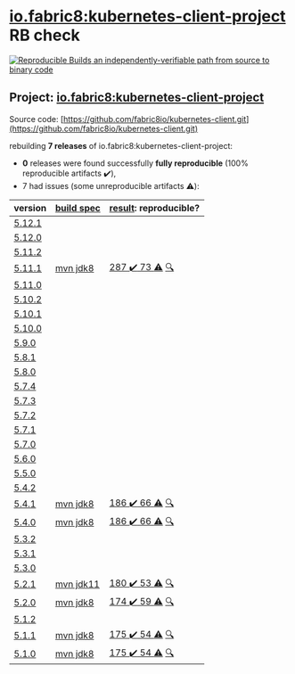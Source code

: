 [io.fabric8:kubernetes-client-project](https://search.maven.org/artifact/io.fabric8/kubernetes-client-project/) RB check
=======

[![Reproducible Builds](https://reproducible-builds.org/images/logos/rb.svg) an independently-verifiable path from source to binary code](https://reproducible-builds.org/)

## Project: [io.fabric8:kubernetes-client-project](https://search.maven.org/artifact/io.fabric8/kubernetes-client-project/)

Source code: [https://github.com/fabric8io/kubernetes-client.git](https://github.com/fabric8io/kubernetes-client.git)

rebuilding **7 releases** of io.fabric8:kubernetes-client-project:
- **0** releases were found successfully **fully reproducible** (100% reproducible artifacts :heavy_check_mark:),
- 7 had issues (some unreproducible artifacts :warning:):

| version | [build spec](BUILDSPEC.md) | [result](https://reproducible-builds.org/docs/jvm/): reproducible? |
| -- | --------- | ------ |
| [5.12.1](https://search.maven.org/artifact/io.fabric8/docker-maven-plugin/5.12.1/pom) | | |
| [5.12.0](https://search.maven.org/artifact/io.fabric8/docker-maven-plugin/5.12.0/pom) | | |
| [5.11.2](https://search.maven.org/artifact/io.fabric8/docker-maven-plugin/5.11.2/pom) | | |
| [5.11.1](https://search.maven.org/artifact/io.fabric8/kubernetes-client-project/5.11.1/pom) | [mvn jdk8](kubernetes-client-5.11.1.buildspec) | [287 :heavy_check_mark:  73 :warning:](kubernetes-client-project-5.11.1.buildcompare) [:mag:](kubernetes-client-project-5.11.1.diffoscope) |
| [5.11.0](https://search.maven.org/artifact/io.fabric8/kubernetes-client-project/5.11.0/pom) | | |
| [5.10.2](https://search.maven.org/artifact/io.fabric8/kubernetes-client-project/5.10.2/pom) | | |
| [5.10.1](https://search.maven.org/artifact/io.fabric8/kubernetes-client-project/5.10.1/pom) | | |
| [5.10.0](https://search.maven.org/artifact/io.fabric8/kubernetes-client-project/5.10.0/pom) | | |
| [5.9.0](https://search.maven.org/artifact/io.fabric8/kubernetes-client-project/5.9.0/pom) | | |
| [5.8.1](https://search.maven.org/artifact/io.fabric8/kubernetes-client-project/5.8.1/pom) | | |
| [5.8.0](https://search.maven.org/artifact/io.fabric8/kubernetes-client-project/5.8.0/pom) | | |
| [5.7.4](https://search.maven.org/artifact/io.fabric8/kubernetes-client-project/5.7.4/pom) | | |
| [5.7.3](https://search.maven.org/artifact/io.fabric8/kubernetes-client-project/5.7.3/pom) | | |
| [5.7.2](https://search.maven.org/artifact/io.fabric8/kubernetes-client-project/5.7.2/pom) | | |
| [5.7.1](https://search.maven.org/artifact/io.fabric8/kubernetes-client-project/5.7.1/pom) | | |
| [5.7.0](https://search.maven.org/artifact/io.fabric8/kubernetes-client-project/5.7.0/pom) | | |
| [5.6.0](https://search.maven.org/artifact/io.fabric8/kubernetes-client-project/5.6.0/pom) | | |
| [5.5.0](https://search.maven.org/artifact/io.fabric8/kubernetes-client-project/5.5.0/pom) | | |
| [5.4.2](https://search.maven.org/artifact/io.fabric8/kubernetes-client-project/5.4.2/pom) | | |
| [5.4.1](https://search.maven.org/artifact/io.fabric8/kubernetes-client-project/5.4.1/pom) | [mvn jdk8](kubernetes-client-5.4.1.buildspec) | [186 :heavy_check_mark:  66 :warning:](kubernetes-client-project-5.4.1.buildcompare) [:mag:](kubernetes-client-project-5.4.1.diffoscope) |
| [5.4.0](https://search.maven.org/artifact/io.fabric8/kubernetes-client-project/5.4.0/pom) | [mvn jdk8](kubernetes-client-5.4.0.buildspec) | [186 :heavy_check_mark:  66 :warning:](kubernetes-client-project-5.4.0.buildcompare) [:mag:](kubernetes-client-project-5.4.0.diffoscope) |
| [5.3.2](https://search.maven.org/artifact/io.fabric8/kubernetes-client-project/5.3.2/pom) | | |
| [5.3.1](https://search.maven.org/artifact/io.fabric8/kubernetes-client-project/5.3.1/pom) | | |
| [5.3.0](https://search.maven.org/artifact/io.fabric8/kubernetes-client-project/5.3.0/pom) | | |
| [5.2.1](https://search.maven.org/artifact/io.fabric8/kubernetes-client-project/5.2.1/pom) | [mvn jdk11](kubernetes-client-5.2.1.buildspec) | [180 :heavy_check_mark:  53 :warning:](kubernetes-client-project-5.2.1.buildcompare) [:mag:](https://github.com/jvm-repo-rebuild/reproducible-central/blob/master/content/io/fabric8/kubernetes-client/kubernetes-client-project-5.2.1.diffoscope) |
| [5.2.0](https://search.maven.org/artifact/io.fabric8/kubernetes-client-project/5.2.0/pom) | [mvn jdk8](kubernetes-client-5.2.0.buildspec) | [174 :heavy_check_mark:  59 :warning:](kubernetes-client-project-5.2.0.buildcompare) [:mag:](https://github.com/jvm-repo-rebuild/reproducible-central/blob/master/content/io/fabric8/kubernetes-client/kubernetes-client-project-5.2.0.diffoscope) |
| [5.1.2](https://search.maven.org/artifact/io.fabric8/kubernetes-client-project/5.1.2/pom) | | |
| [5.1.1](https://search.maven.org/artifact/io.fabric8/kubernetes-client-project/5.1.1/pom) | [mvn jdk8](kubernetes-client-5.1.1.buildspec) | [175 :heavy_check_mark:  54 :warning:](kubernetes-client-project-5.1.1.buildcompare) [:mag:](https://github.com/jvm-repo-rebuild/reproducible-central/blob/master/content/io/fabric8/kubernetes-client/kubernetes-client-project-5.1.1.diffoscope) |
| [5.1.0](https://search.maven.org/artifact/io.fabric8/kubernetes-client-project/5.1.0/pom) | [mvn jdk8](kubernetes-client-5.1.0.buildspec) | [175 :heavy_check_mark:  54 :warning:](kubernetes-client-project-5.1.0.buildcompare) [:mag:](https://github.com/jvm-repo-rebuild/reproducible-central/blob/master/content/io/fabric8/kubernetes-client/kubernetes-client-project-5.1.0.diffoscope) |
